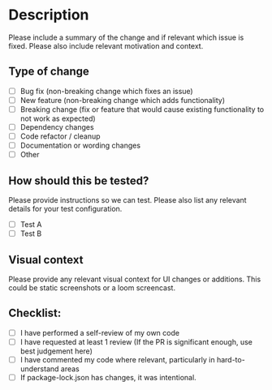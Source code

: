 # Description

Please include a summary of the change and if relevant which issue is fixed. Please also include
relevant motivation and context.

## Type of change

- [ ] Bug fix (non-breaking change which fixes an issue)
- [ ] New feature (non-breaking change which adds functionality)
- [ ] Breaking change (fix or feature that would cause existing functionality to not work as
      expected)
- [ ] Dependency changes
- [ ] Code refactor / cleanup
- [ ] Documentation or wording changes
- [ ] Other

## How should this be tested?

Please provide instructions so we can test. Please also list any relevant details for your test
configuration.

- [ ] Test A
- [ ] Test B

## Visual context

Please provide any relevant visual context for UI changes or additions. This could be static
screenshots or a loom screencast.

## Checklist:

- [ ] I have performed a self-review of my own code
- [ ] I have requested at least 1 review (If the PR is significant enough, use best judgement here)
- [ ] I have commented my code where relevant, particularly in hard-to-understand areas
- [ ] If package-lock.json has changes, it was intentional.
